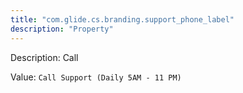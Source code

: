 ```yaml
---
title: "com.glide.cs.branding.support_phone_label"
description: "Property"
---
```


Description: Call

Value: `Call Support (Daily 5AM - 11 PM)`